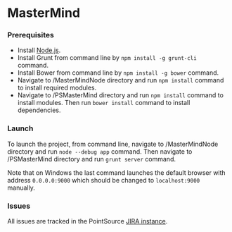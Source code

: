 # MasterMind

### Prerequisites
- Install [Node.js](http://nodejs.org/download/).
- Install Grunt from command line by `npm install -g grunt-cli` command.
- Install Bower from command line by `npm install -g bower` command.
- Navigate to /MasterMindNode directory and run `npm install` command to install required modules.
- Navigate to /PSMasterMind directory and run `npm install` command to install modules. Then run `bower install` command to install dependencies.

### Launch
To launch the project, from command line, navigate to /MasterMindNode directory and run `node --debug app` command. Then navigate to /PSMasterMind directory and run `grunt server` command.

Note that on Windows the last command launches the default browser with address `0.0.0.0:9000` which should be changed to `localhost:9000` manually.

### Issues
All issues are tracked in the PointSource [JIRA instance](https://pointsource.atlassian.net/secure/RapidBoard.jspa?projectKey=PSMM).
